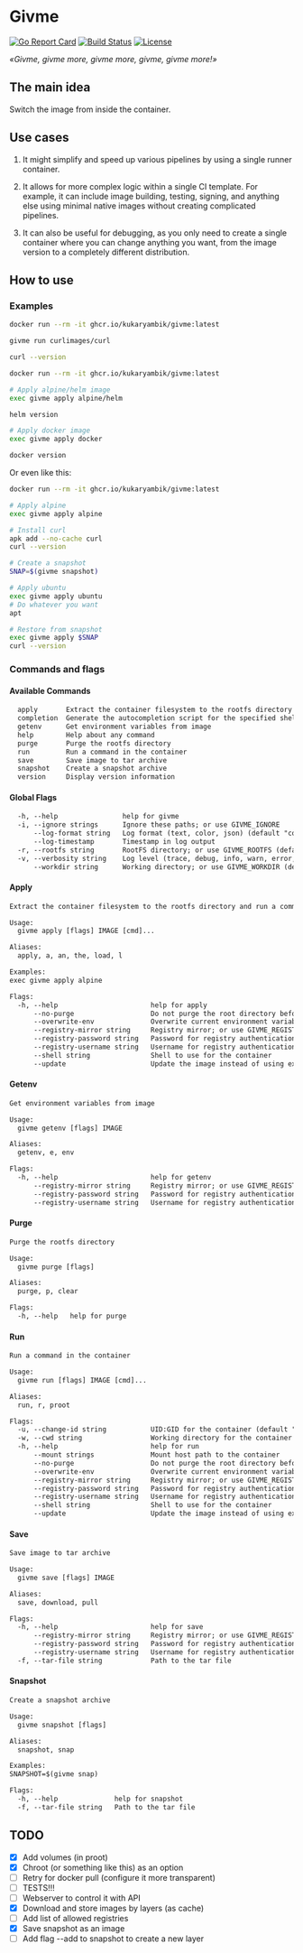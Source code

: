 # Givme

[![Go Report Card](https://goreportcard.com/badge/github.com/kukaryambik/givme)](https://goreportcard.com/report/github.com/kukaryambik/givme)
[![Build Status](https://github.com/kukaryambik/givme/actions/workflows/docker-publish.yml/badge.svg)](https://github.com/kukaryambik/givme/actions/workflows/docker-publish.yml)
[![License](https://img.shields.io/github/license/kukaryambik/givme)](/LICENSE)

_«Givme, givme more, givme more, givme, givme more!»_

## The main idea

Switch the image from inside the container.

## Use cases

1. It might simplify and speed up various pipelines by using a single runner container.

2. It allows for more complex logic within a single CI template. For example, it can include image building, testing, signing, and anything else using minimal native images without creating complicated pipelines.

3. It can also be useful for debugging, as you only need to create a single container where you can change anything you want, from the image version to a completely different distribution.

## How to use

### Examples

```sh
docker run --rm -it ghcr.io/kukaryambik/givme:latest

givme run curlimages/curl

curl --version
```

```sh
docker run --rm -it ghcr.io/kukaryambik/givme:latest

# Apply alpine/helm image
exec givme apply alpine/helm

helm version

# Apply docker image
exec givme apply docker

docker version
```

Or even like this:

```sh
docker run --rm -it ghcr.io/kukaryambik/givme:latest

# Apply alpine
exec givme apply alpine

# Install curl
apk add --no-cache curl
curl --version

# Create a snapshot
SNAP=$(givme snapshot)

# Apply ubuntu
exec givme apply ubuntu
# Do whatever you want
apt

# Restore from snapshot
exec givme apply $SNAP
curl --version
```

### Commands and flags

#### Available Commands

```txt
  apply       Extract the container filesystem to the rootfs directory and run a command
  completion  Generate the autocompletion script for the specified shell
  getenv      Get environment variables from image
  help        Help about any command
  purge       Purge the rootfs directory
  run         Run a command in the container
  save        Save image to tar archive
  snapshot    Create a snapshot archive
  version     Display version information
```

#### Global Flags

```txt
  -h, --help                help for givme
  -i, --ignore strings      Ignore these paths; or use GIVME_IGNORE
      --log-format string   Log format (text, color, json) (default "color")
      --log-timestamp       Timestamp in log output
  -r, --rootfs string       RootFS directory; or use GIVME_ROOTFS (default "/")
  -v, --verbosity string    Log level (trace, debug, info, warn, error, fatal, panic) (default "info")
      --workdir string      Working directory; or use GIVME_WORKDIR (default "/givme/tmp")
```

#### Apply

```txt
Extract the container filesystem to the rootfs directory and run a command

Usage:
  givme apply [flags] IMAGE [cmd]...

Aliases:
  apply, a, an, the, load, l

Examples:
exec givme apply alpine

Flags:
  -h, --help                       help for apply
      --no-purge                   Do not purge the root directory before unpacking the image
      --overwrite-env              Overwrite current environment variables with new ones from the image
      --registry-mirror string     Registry mirror; or use GIVME_REGISTRY_MIRROR
      --registry-password string   Password for registry authentication; or use GIVME_REGISTRY_PASSWORD
      --registry-username string   Username for registry authentication; or use GIVME_REGISTRY_USERNAME
      --shell string               Shell to use for the container
      --update                     Update the image instead of using existing file
```

#### Getenv

```txt
Get environment variables from image

Usage:
  givme getenv [flags] IMAGE

Aliases:
  getenv, e, env

Flags:
  -h, --help                       help for getenv
      --registry-mirror string     Registry mirror; or use GIVME_REGISTRY_MIRROR
      --registry-password string   Password for registry authentication; or use GIVME_REGISTRY_PASSWORD
      --registry-username string   Username for registry authentication; or use GIVME_REGISTRY_USERNAME
```

#### Purge

```txt
Purge the rootfs directory

Usage:
  givme purge [flags]

Aliases:
  purge, p, clear

Flags:
  -h, --help   help for purge
```

#### Run

```txt
Run a command in the container

Usage:
  givme run [flags] IMAGE [cmd]...

Aliases:
  run, r, proot

Flags:
  -u, --change-id string           UID:GID for the container (default "0:0")
  -w, --cwd string                 Working directory for the container
  -h, --help                       help for run
      --mount strings              Mount host path to the container
      --no-purge                   Do not purge the root directory before unpacking the image
      --overwrite-env              Overwrite current environment variables with new ones from the image
      --registry-mirror string     Registry mirror; or use GIVME_REGISTRY_MIRROR
      --registry-password string   Password for registry authentication; or use GIVME_REGISTRY_PASSWORD
      --registry-username string   Username for registry authentication; or use GIVME_REGISTRY_USERNAME
      --shell string               Shell to use for the container
      --update                     Update the image instead of using existing file
```

#### Save

```txt
Save image to tar archive

Usage:
  givme save [flags] IMAGE

Aliases:
  save, download, pull

Flags:
  -h, --help                       help for save
      --registry-mirror string     Registry mirror; or use GIVME_REGISTRY_MIRROR
      --registry-password string   Password for registry authentication; or use GIVME_REGISTRY_PASSWORD
      --registry-username string   Username for registry authentication; or use GIVME_REGISTRY_USERNAME
  -f, --tar-file string            Path to the tar file
```

#### Snapshot

```txt
Create a snapshot archive

Usage:
  givme snapshot [flags]

Aliases:
  snapshot, snap

Examples:
SNAPSHOT=$(givme snap)

Flags:
  -h, --help              help for snapshot
  -f, --tar-file string   Path to the tar file
```

## TODO

- [x] Add volumes (in proot)
- [x] Chroot (or something like this) as an option
- [ ] Retry for docker pull (configure it more transparent)
- [ ] TESTS!!!
- [ ] Webserver to control it with API
- [x] Download and store images by layers (as cache)
- [ ] Add list of allowed registries
- [x] Save snapshot as an image
- [ ] Add flag --add to snapshot to create a new layer
